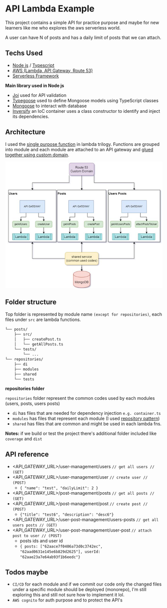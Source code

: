 
# API Lambda Example

This project contains a simple API for practice purpose and maybe for new learners like me who explores the aws serverless world. 

A user can have N of posts and has a daily limit of posts
that we can attach.



## Techs Used

* [Node js](https://nodejs.org/en/) / [Typescript](https://www.typescriptlang.org/)
* [AWS (Lambda, API Gateway, Route 53)](https://aws.amazon.com/)
* [Serverless Framework](https://github.com/serverless/serverless)

**Main library used in Node js**
* [Joi](https://github.com/sideway/joi) used for API validation
* [Typegoose](https://github.com/typegoose/typegoose) used to define Mongoose models using TypeScript classes
* [Mongoose](https://github.com/Automattic/mongoose) to interact with database
* [Inversify](https://github.com/inversify/InversifyJS) an IoC container uses a class constructor to identify and inject its dependencies.
## Architecture

I used the [single purpose function](https://github.com/cdk-patterns/serverless/tree/main/the-lambda-trilogy)
in lambda trilogy. Functions are grouped into module and each module are attached to an API gateway and [glued together using custom domain](https://www.serverless.com/blog/api-gateway-multiple-services/).

![image](https://github.com/ksromero/api-lambda-example/blob/master/_pics-for-readme_/architecture.png)
## Folder structure
Top folder is represented by module name `(except for repositories)`, each files under `src` are lambda functions.

    └── posts/
        ├── src/
        │   ├── createPost.ts
        │   └── getAllPosts.ts
        └── tests/
            └── ...
    └── repositories/
        ├── di
        ├── modules
        ├── shared
        └── tests
**repositories folder**

`repositories` folder represent the common codes used by each modules (users, posts, users posts)

* `di` has files that are needed for dependency injection `e.g. container.ts`
* `modules` has files that represent each module (I used [repository pattern](https://docs.microsoft.com/en-us/dotnet/architecture/microservices/microservice-ddd-cqrs-patterns/infrastructure-persistence-layer-design))
* `shared` has files that are common and might be used in each lambda fns.


**Notes:** if we build or test the project there's additional folder included like `coverage` and `dist`
## API reference

* <API_GATEWAY_URL>/user-management/users `// get all users // (GET)`
* <API_GATEWAY_URL>/user-management/user `// create user // (POST)`
  * `{ "name": "test", "dailyLimit": 2 }`
* <API_GATEWAY_URL>/post-management/posts `// get all posts // (GET)`
* <API_GATEWAY_URL>/post-management/post `// create post // (POST)`
  * `{"title": "test6", "description": "desc6"}`
* <API_GATEWAY_URL>/user-post-management/users-posts `// get all users posts // (GET)`
* <API_GATEWAY_URL>/user-post-management/user-post `// attach post to user // (POST)`
  * posts ids and user id
  * `{
      posts: ["62aace7f0406a73d0c3742ec", "62aad0631e145e6b829d2625"],
    userId: "62aae23a7e64ab93f1b6eedc"}`

## Todos maybe
* `CI/CD` for each module and if we commit our code only the changed files under a specific module should be deployed (monorepo), I'm still exploring this and still not sure how to implement it lol.
* `AWS cognito` for auth purpose and to protect the API's

